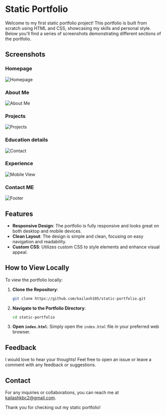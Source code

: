# Static Portfolio

Welcome to my first static portfolio project! This portfolio is built from scratch using HTML and CSS, showcasing my skills and personal style. Below you'll find a series of screenshots demonstrating different sections of the portfolio.

## Screenshots

### Homepage
![Homepage](https://github.com/user-attachments/assets/479ccdff-5f1a-4b6f-ae09-de7f307ba1ab)

### About Me
![About Me](https://github.com/user-attachments/assets/e0bcb87c-463d-416e-8434-47a9a39f798c)

### Projects
![Projects](https://github.com/user-attachments/assets/9496b8a8-aecf-4681-809d-716d957743cb)

### Education details
![Contact](https://github.com/user-attachments/assets/ff3b64af-7568-4ae3-9dc2-3b057d872537)

### Experience
![Mobile View](https://github.com/user-attachments/assets/f3de2d2d-d5fc-4163-a53b-a784df42651a)

### Contact ME
![Footer](https://github.com/user-attachments/assets/a6fdc270-d589-4f4b-b932-62c0a23f5c79)

## Features

- **Responsive Design**: The portfolio is fully responsive and looks great on both desktop and mobile devices.
- **Clean Layout**: The design is simple and clean, focusing on easy navigation and readability.
- **Custom CSS**: Utilizes custom CSS to style elements and enhance visual appeal.

## How to View Locally

To view the portfolio locally:

1. **Clone the Repository**:
   ```bash
   git clone https://github.com/kailash105/static-portfolio.git
   ```

2. **Navigate to the Portfolio Directory**:
   ```bash
   cd static-portfolio
   ```

3. **Open `index.html`**:
   Simply open the `index.html` file in your preferred web browser.

## Feedback

I would love to hear your thoughts! Feel free to open an issue or leave a comment with any feedback or suggestions.

## Contact

For any inquiries or collaborations, you can reach me at [kailashkbc2@gmail.com](mailto:kailashkbc2@gmail.com).

Thank you for checking out my static portfolio!
